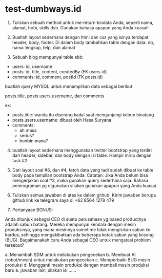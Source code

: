 # test-dumbways.id

1. Tuliskan sebuah method untuk me-return biodata Anda, seperti nama, alamat, hobi, skills dsb. Gunakan bahasa apapun yang Anda kuasai!

2. Buatlah layout sederhana dengan html dan css yang isinya terdapat header, body, footer. Di dalam body tambahkan table dengan data: no, nama lengkap, telp, dan alamat

3. Sebuah blog mempunyai table sbb:
- users: id, username
- posts: id, title, content, createdBy (FK users.id)
- comments: id, comment, postId (FK posts.id)

buatlah query MYSQL untuk menampilkan data sebagai berikut

posts.title, posts.users.username, dan comments

ex:
- posts.title: wanita itu diserang kadal saat mengunjungi kebun binatang
- posts.users.username: dibuat oleh Hesa Suryana
- comments:
  - ah masa
  - serius?
  - bonbin mana?

4. buatlah layout sederhana menggunakan twitter bootstrap yang terdiri dari header, sidebar, dan body dengan isi table. Hampir mirip dengan task #2

5. Dari layout soal #3, dan #4, fetch data yang tadi sudah dibuat ke table body pada tampilan bootstrap Anda. Catatan: Jika Anda belum bisa mengerjakan soal #3, maka gunakan query sederhana saja. Bahasa pemrograman yg digunakan silakan gunakan apapun yang Anda kuasai.

6. Tuliskan semua jawaban di atas ke dalam github. Kirim jawaban berupa github link ke telegram saya di +62 8564 1278 479

7. Pertanyaan BONUS:

Anda ditunjuk sebagai CEO di suatu perusahaan yg based productnya adalah sabun batang. Mereka mempunyai kendala dengan mesin produksinya, yang mana mesinnya sometime tidak mengisikan sabun ke kardus, sehingga mengakibatkan ada beberapa kotak sabun yang kosong (BUG). Bagaimanakah cara Anda sebagai CEO untuk mengatasi problem tersebut?

a. Menambah SDM untuk melakukan pengecekan
b. Membuat AI (robot/mesin) untuk melakukan pengecekan
c. Memperbaiki BUG mesin produksi
d. Mengganti mesin produksi dengan membeli mesin produksi baru
e. jawaban lain, silakan isi ......